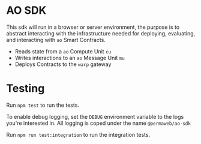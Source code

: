 # AO SDK

This sdk will run in a browser or server environment, the purpose is to abstract interacting
with the infrastructure needed for deploying, evaluating, and interacting with `ao` Smart Contracts.

- Reads state from a `ao` Compute Unit `cu`
- Writes interactions to an `ao` Message Unit `mu`
- Deploys Contracts to the `warp` gateway

# Testing

Run `npm test` to run the tests.

To enable debug logging, set the `DEBUG` environment variable to the logs you're
interested in. All logging is coped under the name `@permaweb/ao-sdk`

Run `npm run test:integration` to run the integration tests.
